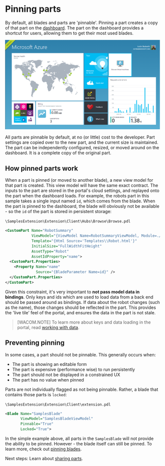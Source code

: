 # Pinning parts

By default, all blades and parts are 'pinnable'.  Pinning a part creates a copy of that part on the [dashboard](portalfx-ui-concepts.md#ui-concepts-the-dashboard).  The part on the dashboard provides a shortcut for users, allowing them to get their most used blades.

![Dashboard][dashboard]

All parts are pinnable by default, at no (or little) cost to the developer.  Part settings are copied over to the new part, and the current size is maintained.  The part can be independently configured, resized, or moved around on the dashboard.  It is a complete copy of the original part.


## How pinned parts work

When a part is pinned (or moved to another blade), a new view model for that part is created.  This view model will have the same exact contract.  The inputs to the part are stored in the portal's cloud settings, and replayed onto the part when the dashboard loads.  For example, the robots part in this sample takes a single input named `id`, which comes from the blade.  When the part is pinned to the dashboard, the blade will obviously not be available - so the `id` of the part is stored in persistent storage:

`\SamplesExtension\Extension\Client\Hubs\Browse\Browse.pdl`

```xml
<CustomPart Name="RobotSummary"
            ViewModel="{ViewModel Name=RobotSummaryViewModel, Module=./Browse/ViewModels/RobotSummaryViewModel}"
            Template="{Html Source='Templates\\Robot.html'}"
            InitialSize="FullWidthFitHeight"
            AssetType="Robot"
            AssetIdProperty="name">
  <CustomPart.Properties>
    <Property Name="name"
              Source="{BladeParameter Name=id}" />
  </CustomPart.Properties>
</CustomPart>
```

Given this constraint, it's very important to __not pass model data in bindings__.  Only keys and ids which are used to load data from a back end should be passed around as bindings.  If data about the robot changes (such as the name), those changes should be reflected in the part.  This provides the 'live tile' feel of the portal, and ensures the data in the part is not stale.

> [WACOM.NOTE] To learn more about keys and data loading in the portal, read [working with data](top-extensions-data.md).


## Preventing pinning

In some cases, a part should not be pinnable.  This generally occurs when:

* The part is showing an editable form
* The part is expensive (performance wise) to run persistently
* The part should not be displayed in a constrained UX
* The part has no value when pinned

Parts are not individually flagged as not being pinnable.  Rather, a blade that contains those parts is `locked`:

`\SamplesExtension\Extension\Client\extension.pdl`

```xml
<Blade Name="SamplesBlade"
       ViewModel="SamplesBladeViewModel"
       Pinnable="True"
       Locked="True">
```

In the simple example above, all parts in the `SamplesBlade` will not provide the ability to be pinned.  However - the blade itself can still be pinned.  To learn more, check out [pinning blades](portalfx-blades-pinning.md).

Next steps: Learn about [sharing parts](portalfx-extensibility-pde.md).

[dashboard]: ../media/portalfx-ui-concepts/dashboard.png
